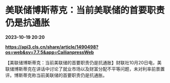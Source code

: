 # 美联储博斯蒂克：当前美联储的首要职责仍是抗通胀

**2023-10-19 20:20**

**https://api3.cls.cn/share/article/1490498?os=web&sv=7.7.5&app=CailianpressWeb**

【美联储博斯蒂克：当前美联储的首要职责仍是抗通胀】财联社10月20日电，美联储博斯蒂克在讲话中讨论了就业市场以及财富分配不平等问题，未对利率前景置评。博斯蒂克称当前美联储的首要职责仍是抗通胀。